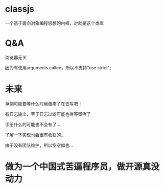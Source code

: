 classjs
===
一个基于面向对象编程思想的内裤，对就是这个类库


Q&A
===
浏览器无关

因为有使用arguments.callee，所以不支持"use strict";



未来
===
单例可能要等什么时候蛋疼了在去写吧！

有日志输出，至于日志过滤可能也得等蛋疼了

手册什么的可能也不会有了...

了解一下实现也会很有收获的...

由于没有团队维护，所以空空如也...


做为一个中国式苦逼程序员，做开源真没动力
===



